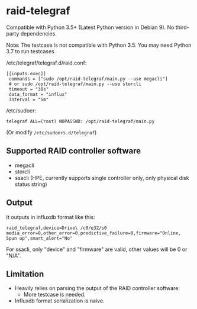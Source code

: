 # raid-telegraf

Compatible with Python 3.5+ (Latest Python version in Debian 9). No third-party dependencies.

Note: The testcase is not compatible with Python 3.5. You may need Python 3.7 to run testcases.

/etc/telegraf/telegraf.d/raid.conf:

```
[[inputs.exec]]
 commands = ["sudo /opt/raid-telegraf/main.py --use megacli"]
 # or sudo /opt/raid-telegraf/main.py --use storcli
 timeout = "30s"
 data_format = "influx"
 interval = "5m"
```

/etc/sudoer:

```
telegraf ALL=(root) NOPASSWD: /opt/raid-telegraf/main.py
```

(Or modify `/etc/sudoers.d/telegraf`)

## Supported RAID controller software

- megacli
- storcli
- ssacli (HPE, currently supports single controller only, only physical disk status string)

## Output

It outputs in influxdb format like this:

```influxdb
raid_telegraf,device=Drive\ /c0/e32/s0 media_error=0,other_error=0,predictive_failure=0,firmware="Online, Spun up",smart_alert="No"
```

For ssacli, only "device" and "firmware" are valid, other values will be 0 or "N/A".

## Limitation

- Heavily relies on parsing the output of the RAID controller software.
    - More testcase is needed.
- Influxdb format serialization is naive.
